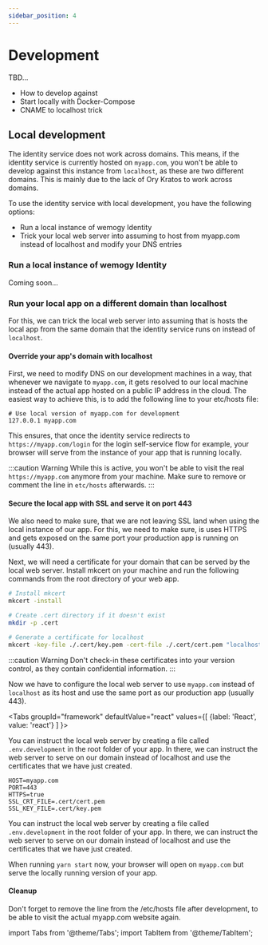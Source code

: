 ```yaml
---
sidebar_position: 4
---
```


# Development

TBD...

- How to develop against
- Start locally with Docker-Compose
- CNAME to localhost trick

## Local development

The identity service does not work across domains. This means, if the identity service is currently hosted on `myapp.com`, you won't be able to develop against this instance from `localhost`, as these are two different domains. This is mainly due to the lack of Ory Kratos to work across domains.

To use the identity service with local development, you have the following options:

- Run a local instance of wemogy Identity
- Trick your local web server into assuming to host from myapp.com instead of localhost and modify your DNS entries

### Run a local instance of wemogy Identity

Coming soon...

### Run your local app on a different domain than localhost

For this, we can trick the local web server into assuming that is hosts the local app from the same domain that the identity service runs on instead of `localhost`.

#### Override your app's domain with localhost

First, we need to modify DNS on our development machines in a way, that whenever we navigate to `myapp.com`, it gets resolved to our local machine instead of the actual app hosted on a public IP address in the cloud. The easiest way to achieve this, is to add the following line to your etc/hosts file:

```text title="/etc/hosts"
# Use local version of myapp.com for development
127.0.0.1 myapp.com
```

This ensures, that once the identity service redirects to `https://myapp.com/login` for the login self-service flow for example, your browser will serve from the instance of your app that is running locally.

:::caution Warning
While this is active, you won't be able to visit the real `https://myapp.com` anymore from your machine. Make sure to remove or comment the line in `etc/hosts` afterwards.
:::

#### Secure the local app with SSL and serve it on port 443 

We also need to make sure, that we are not leaving SSL land when using the local instance of our app. For this, we need to make sure, is uses HTTPS and gets exposed on the same port your production app is running on (usually  443).

Next, we will need a certificate for your domain that can be served by the local web server. Install mkcert on your machine and run the following commands from the root directory of your web app.

```bash
# Install mkcert
mkcert -install

# Create .cert directory if it doesn't exist
mkdir -p .cert

# Generate a certificate for localhost
mkcert -key-file ./.cert/key.pem -cert-file ./.cert/cert.pem "localhost"
```

:::caution Warning
Don't check-in these certificates into your version control, as they contain confidential information.
:::

Now we have to configure the local web server to use `myapp.com` instead of `localhost` as its host and use the same port as our production app (usually  443).


<Tabs
	groupId="framework"
  defaultValue="react"
  values={[
    {label: 'React', value: 'react'}
  ]
}>
<TabItem value="react">

You can instruct the local web server by creating a file called `.env.development` in the root folder of your app. In there, we can instruct the web server to serve on our domain instead of localhost and use the certificates that we have just created.

```text title=".env.development"
HOST=myapp.com
PORT=443
HTTPS=true 
SSL_CRT_FILE=.cert/cert.pem 
SSL_KEY_FILE=.cert/key.pem
```

You can instruct the local web server by creating a file called `.env.development` in the root folder of your app. In there, we can instruct the web server to serve on our domain instead of localhost and use the certificates that we have just created.

When running `yarn start` now, your browser will open on `myapp.com` but serve the locally running version of your app.
  

</TabItem>
</Tabs>

#### Cleanup

Don't forget to remove the line from the /etc/hosts file after development, to be able to visit the actual myapp.com website again.

import Tabs from '@theme/Tabs';
import TabItem from '@theme/TabItem';
